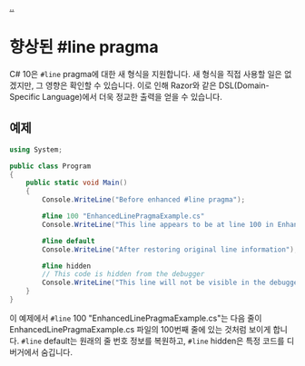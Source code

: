 [..](../README.md)

# 향상된 #line pragma

C# 10은 `#line` pragma에 대한 새 형식을 지원합니다. 새 형식을 직접 사용할 일은 없겠지만, 그 영향은 확인할 수 있습니다. 
이로 인해 Razor와 같은 DSL(Domain-Specific Language)에서 더욱 정교한 출력을 얻을 수 있습니다.

## 예제

```cs
using System;

public class Program
{
    public static void Main()
    {
        Console.WriteLine("Before enhanced #line pragma");

        #line 100 "EnhancedLinePragmaExample.cs"
        Console.WriteLine("This line appears to be at line 100 in EnhancedLinePragmaExample.cs");

        #line default
        Console.WriteLine("After restoring original line information");

        #line hidden
        // This code is hidden from the debugger
        Console.WriteLine("This line will not be visible in the debugger");
    }
}
```

이 예제에서 `#line` 100 "EnhancedLinePragmaExample.cs"는 다음 줄이 EnhancedLinePragmaExample.cs 파일의 100번째 줄에 있는 것처럼 보이게 합니다. `#line` default는 원래의 줄 번호 정보를 복원하고, `#line` hidden은 특정 코드를 디버거에서 숨깁니다.
